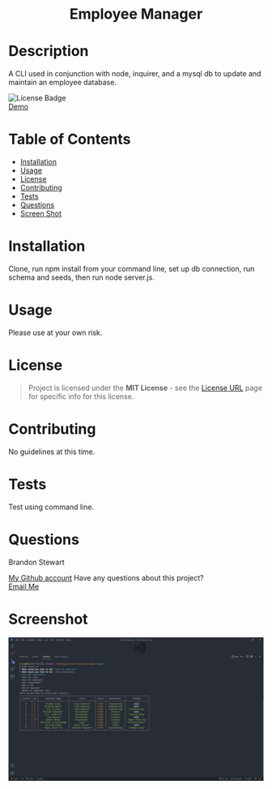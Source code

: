<h1 align="center">Employee Manager</h1>

# Description

A CLI used in conjunction with node, inquirer, and a mysql db to update and maintain an employee database.

![License Badge](https://img.shields.io/static/v1?label=license&message=MIT+License&color=brightgreen&style=for-the-badge)
<br />
[Demo](https://drive.google.com/file/d/1xHhYsSifbOb68_elTleCt8xl9z5Xmrky/view)
<br />

# Table of Contents

- [Installation](#installation)
- [Usage](#usage)
- [License](#license)
- [Contributing](#contributing)
- [Tests](#tests)
- [Questions](#questions)
- [Screen Shot](#screenshot)

# Installation

Clone, run npm install from your command line, set up db connection, run schema and seeds, then run node server.js.

# Usage

Please use at your own risk.

# License

> Project is licensed under the **MIT License** - see the [License URL](https://choosealicense.com/licenses/mit) page for specific info for this license.

# Contributing

No guidelines at this time. 


# Tests

Test using command line.

# Questions 

Brandon Stewart

[My Github account](https://github.com/brandon-stewart-rgb)
Have any questions about this project? </br>
<a href="brandon@brandon.com">Email Me</a>

# Screenshot
![Screenshot](assets/img/ss.png)
